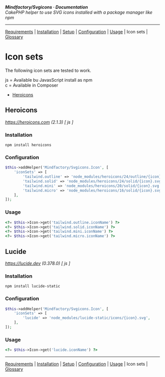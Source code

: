 **_Mindfactory/Svgicons · Documentation_**  
_CakePHP helper to use SVG icons installed with a package manager like npm_

---

[Requirements](req.md) | [Installation](install.md) | [Setup](setup.md) | [Configuration](config.md) | [Usage](use.md) | Icon sets | [Glossary](glos.md)

# Icon sets

The following icon sets are tested to work.

js = Available bu JavasScript install as npm  
c = Available in Composer

- [Heroicons](#heroicons)

## Heroicons

*https://heroicons.com (2.1.3) [ js ]*

### Installation

```
npm install heroicons
```

### Configuration

```php
$this->addHelper('Mindfactory/Svgicons.Icon', [
    'iconSets' => [
        'tailwind.outline' => 'node_modules/heroicons/24/outline/{icon}.svg',
        'tailwind.solid' => 'node_modules/heroicons/24/solid/{icon}.svg',
        'tailwind.mini' => 'node_modules/heroicons/20/solid/{icon}.svg',
        'tailwind.micro' => 'node_modules/heroicons/16/solid/{icon}.svg',
    ],
]);
```

### Usage

```php
<?= $this->Icon->get('tailwind.outline.iconName') ?>
<?= $this->Icon->get('tailwind.solid.iconName') ?>
<?= $this->Icon->get('tailwind.mini.iconName') ?>
<?= $this->Icon->get('tailwind.micro.iconName') ?>
```

## Lucide

*https://lucide.dev (0.378.0) [ js ]*

### Installation

```
npm install lucide-static
```

### Configuration

```php
$this->addHelper('Mindfactory/Svgicons.Icon', [
    'iconSets' => [
        'lucide' => 'node_modules/lucide-static/icons/{icon}.svg',
    ],
]);
```

### Usage

```php
<?= $this->Icon->get('lucide.iconName') ?>
```

---

[Requirements](req.md) | [Installation](install.md) | [Setup](setup.md) | [Configuration](config.md) | [Usage](use.md) | Icon sets | [Glossary](glos.md)
